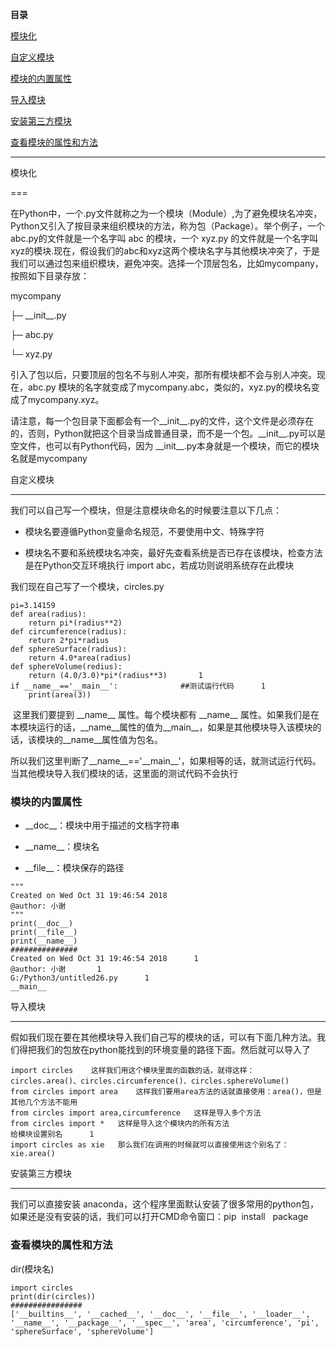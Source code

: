 **目录**

[模块化](#t0)

[自定义模块](#t1)

[模块的内置属性](#t2)

[导入模块](#t3)

[安装第三方模块](#t4) 

[查看模块的属性和方法](#%E6%9F%A5%E7%9C%8B%E6%A8%A1%E5%9D%97%E7%9A%84%E5%B1%9E%E6%80%A7%E5%92%8C%E6%96%B9%E6%B3%95)

* * *

模块化
===

在Python中，一个.py文件就称之为一个模块（Module）,为了避免模块名冲突，Python又引入了按目录来组织模块的方法，称为包（Package）。举个例子，一个abc.py的文件就是一个名字叫 abc 的模块，一个 xyz.py 的文件就是一个名字叫xyz的模块.现在，假设我们的abc和xyz这两个模块名字与其他模块冲突了，于是我们可以通过包来组织模块，避免冲突。选择一个顶层包名，比如mycompany，按照如下目录存放：  
mycompany  
├─ \_\_init\_\_.py  
├─ abc.py  
└─ xyz.py  
引入了包以后，只要顶层的包名不与别人冲突，那所有模块都不会与别人冲突。现在，abc.py 模块的名字就变成了mycompany.abc，类似的，xyz.py的模块名变成了mycompany.xyz。  
请注意，每一个包目录下面都会有一个\_\_init\_\_.py的文件，这个文件是必须存在的，否则，Python就把这个目录当成普通目录，而不是一个包。\_\_init\_\_.py可以是空文件，也可以有Python代码，因为 \_\_init\_\_.py本身就是一个模块，而它的模块名就是mycompany

自定义模块
-----

我们可以自己写一个模块，但是注意模块命名的时候要注意以下几点：

*   模块名要遵循Python变量命名规范，不要使用中文、特殊字符
*   模块名不要和系统模块名冲突，最好先查看系统是否已存在该模块，检查方法是在Python交互环境执行 import abc，若成功则说明系统存在此模块

我们现在自己写了一个模块，circles.py

```
pi=3.14159      
def area(radius):      
    return pi*(radius**2)      
def circumference(radius):      
    return 2*pi*radius      
def sphereSurface(radius):      
    return 4.0*area(radius)      
def sphereVolume(redius):      
    return (4.0/3.0)*pi*(radius**3)       1
if __name__=='__main__':              ##测试运行代码      1
    print(area(3))
```


 这里我们要提到 \_\_name\_\_ 属性。每个模块都有 \_\_name\_\_ 属性。如果我们是在本模块运行的话，\_\_name\_\_属性的值为\_\_main\_\_，如果是其他模块导入该模块的话，该模块的\_\_name\_\_属性值为包名。

所以我们这里判断了\_\_name\_\_=='\_\_main\_\_'，如果相等的话，就测试运行代码。当其他模块导入我们模块的话，这里面的测试代码不会执行

### 模块的内置属性

*   \_\_doc\_\_：模块中用于描述的文档字符串
*   \_\_name\_\_：模块名
*   \_\_file\_\_：模块保存的路径

```
"""      
Created on Wed Oct 31 19:46:54 2018      
@author: 小谢      
"""      
print(__doc__)      
print(__file__)      
print(__name__)      
###############      
Created on Wed Oct 31 19:46:54 2018      1
@author: 小谢       1
G:/Python3/untitled26.py      1
__main__
```


导入模块
----

假如我们现在要在其他模块导入我们自己写的模块的话，可以有下面几种方法。我们得把我们的包放在python能找到的环境变量的路径下面。然后就可以导入了

```
import circles    这样我们用这个模块里面的函数的话，就得这样： circles.area()、circles.circumference()、circles.sphereVolume()       
from circles import area    这样我们要用area方法的话就直接使用：area()，但是其他几个方法不能用       
from circles import area,circumference   这样是导入多个方法       
from circles import *   这样是导入这个模块内的所有方法       
给模块设置别名      1
import circles as xie   那么我们在调用的时候就可以直接使用这个别名了： xie.area()
```


安装第三方模块 
--------

我们可以直接安装 anaconda，这个程序里面默认安装了很多常用的python包，如果还是没有安装的话，我们可以打开CMD命令窗口：pip  install   package 

### 查看模块的属性和方法

dir(模块名)

```
import circles      
print(dir(circles))      
################      
['__builtins__', '__cached__', '__doc__', '__file__', '__loader__', '__name__', '__package__', '__spec__', 'area', 'circumference', 'pi', 'sphereSurface', 'sphereVolume']
```
